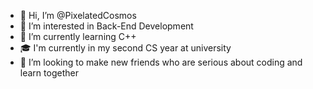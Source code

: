 - 👋 Hi, I’m @PixelatedCosmos
- 👀 I’m interested in Back-End Development
- 🌱 I’m currently learning C++
- 🎓 I'm currently in my second CS year at university
- 💞️ I’m looking to make new friends who are serious about coding and learn together

<!---
PixelatedCosmos/PixelatedCosmos is a ✨ special ✨ repository because its `README.md` (this file) appears on your GitHub profile.
You can click the Preview link to take a look at your changes.
--->
